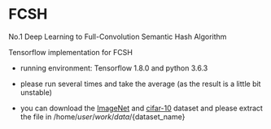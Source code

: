 # FCSH 
No.1 Deep Learning to Full-Convolution Semantic Hash Algorithm

Tensorflow implementation for FCSH
- running environment: Tensorflow 1.8.0 and python 3.6.3

- please run several times and take the average (as the result is a little bit unstable)

- you can download the [ImageNet](https://github.com/thuml/HashNet/tree/master/caffe) and [cifar-10](http://www.cs.toronto.edu/~kriz/cifar.html) dataset  and please extract the file in /home/${user}/work/data/${dataset_name}
